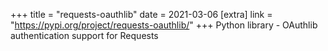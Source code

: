 +++
title = "requests-oauthlib"
date = 2021-03-06
[extra]
link = "https://pypi.org/project/requests-oauthlib/"
+++
Python library - OAuthlib authentication support for Requests

